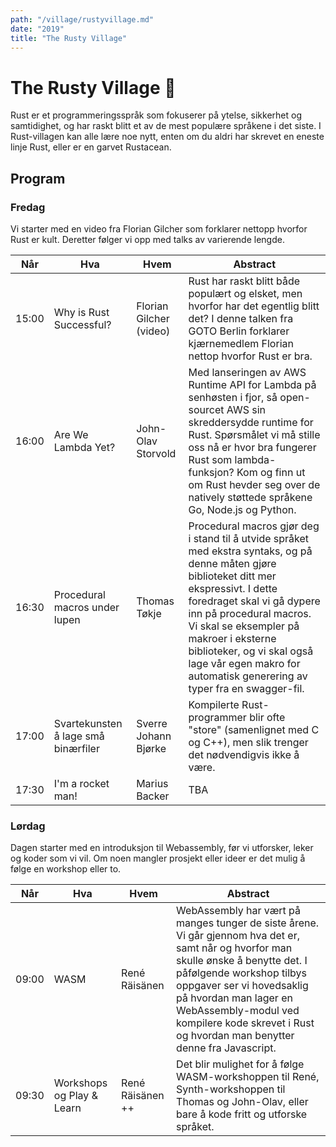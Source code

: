 ```yaml
---	
path: "/village/rustyvillage.md"	
date: "2019"	
title: "The Rusty Village"	
---
```

# The Rusty Village 🦀
Rust er et programmeringsspråk som fokuserer på ytelse, sikkerhet og samtidighet, og har raskt blitt et av de mest populære språkene i det siste. I Rust-villagen kan alle lære noe nytt, enten om du aldri har skrevet en eneste linje Rust, eller er en garvet Rustacean. 

## Program
### Fredag
Vi starter med en video fra Florian Gilcher som forklarer nettopp hvorfor Rust er kult. Deretter følger vi opp med talks av varierende lengde.

| Når   | Hva                                 | Hvem                   | Abstract  |
|-------|-------------------------------------|------------------------|-----------|
| 15:00 | Why is Rust Successful?             | Florian Gilcher (video)| Rust har raskt blitt både populært og elsket, men hvorfor har det egentlig blitt det? I denne talken fra GOTO Berlin forklarer kjærnemedlem Florian nettop hvorfor Rust er bra. |
| 16:00 | Are We Lambda Yet?          | John-Olav Storvold     | Med lanseringen av AWS Runtime API for Lambda på senhøsten i fjor, så open-sourcet AWS sin skreddersydde runtime for Rust. Spørsmålet vi må stille oss nå er hvor bra fungerer Rust som lambda-funksjon? Kom og finn ut om Rust hevder seg over de natively støttede språkene Go, Node.js og Python. |
| 16:30 | Procedural macros under lupen       | Thomas Tøkje           | Procedural macros gjør deg i stand til å utvide språket med ekstra syntaks, og på denne måten gjøre biblioteket ditt mer ekspressivt. I dette foredraget skal vi gå dypere inn på procedural macros. Vi skal se eksempler på makroer i eksterne biblioteker, og vi skal også lage vår egen makro for automatisk generering av typer fra en swagger-fil. |
| 17:00 | Svartekunsten å lage små binærfiler | Sverre Johann Bjørke   | Kompilerte Rust-programmer blir ofte "store" (samenlignet med C og C++), men slik trenger det nødvendigvis ikke å være. |
| 17:30 | I'm a rocket man!                   | Marius Backer          | TBA |

### Lørdag

Dagen starter med en introduksjon til Webassembly, før vi utforsker, leker og koder som vi vil. Om noen mangler prosjekt eller ideer er det mulig å følge en workshop eller to.

| Når   | Hva                       | Hvem          | Abstract |
|-------|---------------------------|---------------|----------|
| 09:00 | WASM                      | René Räisänen | WebAssembly har vært på manges tunger de siste årene. Vi går gjennom hva det er, samt når og hvorfor man skulle ønske å benytte det. I påfølgende workshop tilbys oppgaver ser vi hovedsaklig på hvordan man lager en WebAssembly-modul ved kompilere kode skrevet i Rust og hvordan man benytter denne fra Javascript.  |
| 09:30 | Workshops og Play & Learn | René Räisänen ++       | Det blir mulighet for å følge WASM-workshoppen til René, Synth-workshoppen til Thomas og John-Olav, eller bare å kode fritt og utforske språket.|